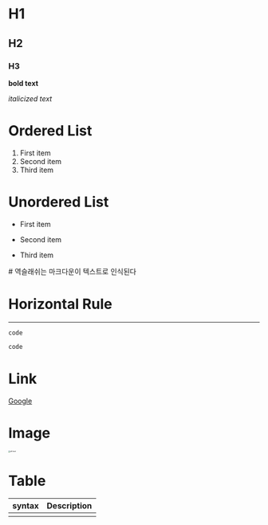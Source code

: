 # H1

## H2

### H3

**bold text**

*italicized text*

# Ordered List

1. First item
2. Second item
3. Third item

# Unordered List

- First item

- Second item

- Third item 

  

\# 역슬래쉬는 마크다운이 텍스트로 인식된다



# Horizontal Rule



---

`code`

``````java
code
``````



# Link

[Google](https://www.google.com)

# Image

<img src="C:/Users/k24u1/Downloads/cat.jpg" alt="alt text" style="zoom:25%;" />

# Table

| syntax | Description |
| ------ | ----------- |
|        |             |



